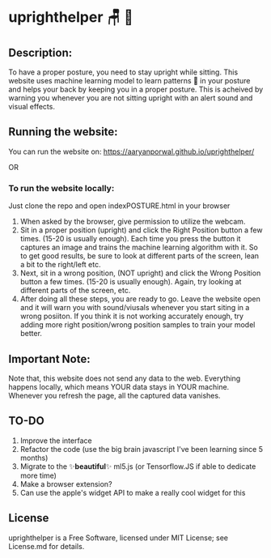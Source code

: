 # uprighthelper 🪑 🤖

## Description:
To have a proper posture, you need to stay upright while sitting. This website uses machine learning model to learn patterns 👣 in your posture and helps your back by keeping you in a proper posture. This is acheived by warning you whenever you are not sitting upright with an alert sound and visual effects.
## Running the website:
 You can run the website on: https://aaryanporwal.github.io/uprighthelper/
 
 OR
 
 ### To run the website locally:
 Just clone the repo and open indexPOSTURE.html in your browser
 1. When asked by the browser, give permission to utilize the webcam.
 2. Sit in a proper position (upright) and click the Right Position button a few times. (15-20 is usually enough). Each time you press the button it captures an image and trains the machine learning algorithm with it. So to get good results, be sure to look at different parts of the screen, lean a bit to the right/left etc.
 3. Next, sit in a wrong position, (NOT upright) and click the Wrong Position button a few times. (15-20 is usually enough). Again, try looking at different parts of the screen, etc.
4. After doing all these steps, you are ready to go. Leave the website open and it will warn you with sound/viusals whenever you start siting in a wrong posiiton.
If you think it is not working accurately enough, try adding more right position/wrong position samples to train your model better.

## Important Note: 
Note that, this website does not send any data to the web. Everything happens locally, which means YOUR data stays in YOUR machine. Whenever you refresh the page, all the captured data vanishes.

## TO-DO
1. Improve the interface
2. Refactor the code (use the big brain javascript I've been learning since 5 months)
3. Migrate to the ✨<b>beautiful</b>✨ ml5.js (or Tensorflow.JS if able to dedicate more time)
4. Make a browser extension?
5. Can use the apple's widget API to make a really cool widget for this

## License
uprighthelper is a Free Software, licensed under MIT License; see License.md for details.
